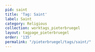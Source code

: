 ```yaml
---
pid: saint
title: 'Tag: Saint'
label: Saint
category: Religious
collection: worktags_pieterbruegel
layout: tagpage_pieterbruegel
order: '135'
permalink: "/pieterbruegel/tags/saint/"
---
```

